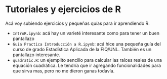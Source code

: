 # Tutoriales y ejercicios de R

Acá voy subiendo ejercicios y pequeñas quías para ir aprendiendo R.

- ``IntroR.ipynb``: acá hay un varieté interesante como para tener un buen pantallazo
- ``Guia Practica Introducción a R.ipynb``: acá hice una pequeña guía del curso de grado Estadística Aplicada de la FIQ/UNL. También es un pantallazo interesante.
- ``quadratic.R``: un ejemplito sencillo para calcular las raíces reales de una equación cuadrática. Le tendría que ir agregando funcionalidades para que sirva mas, pero no me dieron ganas todavía.
